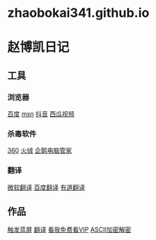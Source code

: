 # zhaobokai341.github.io
# 赵博凯日记

## 工具

### 浏览器

[百度](https://www.baidu.com/) [msn](https://www.msn.cn/zh-cn) [抖音](https://www.douyin.com) [西瓜视频](https://www.ixigua.com)

### 杀毒软件

[360](https://www.360.cn/) [火绒](https://www.huorong.cn/) [企鹅电脑管家](https://guanjia.qq.com/)

### 翻译

[微软翻译](https://cn.bing.com/translator) [百度翻译](https://fanyi.baidu.com/mtpe-individual/multimodal#/) [有道翻译](https://fanyi.youdao.com/#/AITranslate)

## 作品

[触发蓝屏](file://D:/%E6%96%B0%E5%BB%BA%E6%96%87%E4%BB%B6%E5%A4%B9/%E8%A7%A6%E5%8F%91%E8%93%9D%E5%B1%8F.exe) [翻译](file://D:/%E6%96%B0%E5%BB%BA%E6%96%87%E4%BB%B6%E5%A4%B9/%E7%BF%BB%E8%AF%91.exe) [看我免费看VIP](file://D:/%E6%96%B0%E5%BB%BA%E6%96%87%E4%BB%B6%E5%A4%B9/%E7%9C%8B%E6%88%91%E5%85%8D%E8%B4%B9%E7%9C%8BVIP.exe) [ASCII加密解密](file://D:/%E6%96%B0%E5%BB%BA%E6%96%87%E4%BB%B6%E5%A4%B9/ASCII%E5%8A%A0%E5%AF%86%E8%A7%A3%E5%AF%86.exe)

